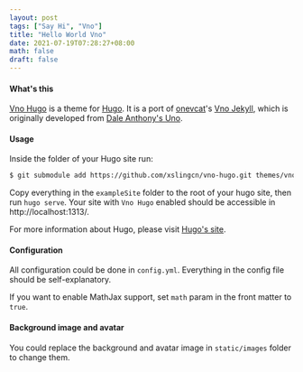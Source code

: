```yaml
---
layout: post
tags: ["Say Hi", "Vno"]
title: "Hello World Vno"
date: 2021-07-19T07:28:27+08:00
math: false
draft: false
---
```


#### What's this

[Vno Hugo](https://github.com/xslingcn/vno-hugo) is a theme for [Hugo](https://gohugo.io). It is a port of [onevcat](https://onevcat.com)'s [Vno Jekyll](https://github.com/onevcat/vno-jekyll), which is originally developed from [Dale Anthony's Uno](https://github.com/daleanthony/uno).

#### Usage
Inside the folder of your Hugo site run:
```bash
$ git submodule add https://github.com/xslingcn/vno-hugo.git themes/vno-hugo
```
Copy everything in the `exampleSite` folder to the root of your hugo site, then run `hugo serve`. Your site with `Vno Hugo` enabled should be accessible in http://localhost:1313/.

For more information about Hugo, please visit [Hugo's site](https://gohugo.io).

#### Configuration

All configuration could be done in `config.yml`. Everything in the config file should be self-explanatory.

If you want to enable MathJax support, set `math` param in the front matter to `true`.

#### Background image and avatar

You could replace the background and avatar image in `static/images` folder to change them.

